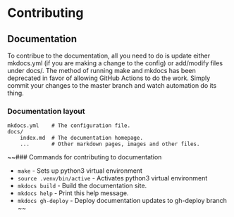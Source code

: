 # Contributing

## Documentation

To contribue to the documentation, all you need to do is update either mkdocs.yml (if you are making a change to the config) or add/modify files under docs/. The method of running make and mkdocs has been deprecated in favor of allowing GitHub Actions to do the work. Simply commit your changes to the master branch and watch automation do its thing.

### Documentation layout

    mkdocs.yml    # The configuration file.
    docs/
        index.md  # The documentation homepage.
        ...       # Other markdown pages, images and other files.

~~### Commands for contributing to documentation

* `make` - Sets up python3 virtual environment
* `source .venv/bin/active` - Activates python3 virtual environment
* `mkdocs build` - Build the documentation site.
* `mkdocs help` - Print this help message.
* `mkdocs gh-deploy` - Deploy documentation updates to gh-deploy branch
~~
